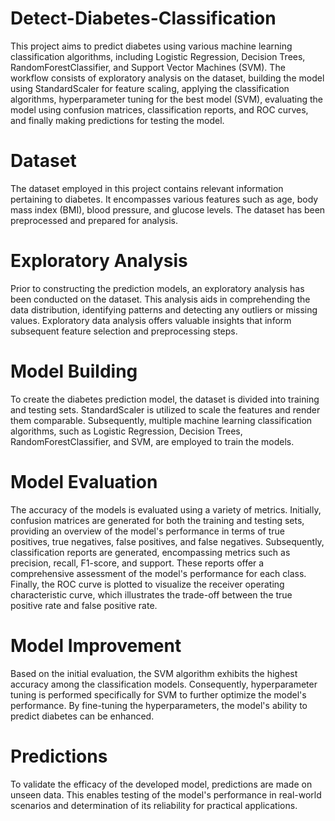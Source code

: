 # Detect-Diabetes-Classification
This project aims to predict diabetes using various machine learning classification algorithms, including Logistic Regression, Decision Trees, RandomForestClassifier, and Support Vector Machines (SVM). The workflow consists of exploratory analysis on the dataset, building the model using StandardScaler for feature scaling, applying the classification algorithms, hyperparameter tuning for the best model (SVM), evaluating the model using confusion matrices, classification reports, and ROC curves, and finally making predictions for testing the model.

# Dataset
The dataset employed in this project contains relevant information pertaining to diabetes. It encompasses various features such as age, body mass index (BMI), blood pressure, and glucose levels. The dataset has been preprocessed and prepared for analysis.

# Exploratory Analysis
Prior to constructing the prediction models, an exploratory analysis has been conducted on the dataset. This analysis aids in comprehending the data distribution, identifying patterns and detecting any outliers or missing values. Exploratory data analysis offers valuable insights that inform subsequent feature selection and preprocessing steps.

# Model Building
To create the diabetes prediction model, the dataset is divided into training and testing sets. StandardScaler is utilized to scale the features and render them comparable. Subsequently, multiple machine learning classification algorithms, such as Logistic Regression, Decision Trees, RandomForestClassifier, and SVM, are employed to train the models.

# Model Evaluation
The accuracy of the models is evaluated using a variety of metrics. Initially, confusion matrices are generated for both the training and testing sets, providing an overview of the model's performance in terms of true positives, true negatives, false positives, and false negatives. Subsequently, classification reports are generated, encompassing metrics such as precision, recall, F1-score, and support. These reports offer a comprehensive assessment of the model's performance for each class. Finally, the ROC curve is plotted to visualize the receiver operating characteristic curve, which illustrates the trade-off between the true positive rate and false positive rate.

# Model Improvement
Based on the initial evaluation, the SVM algorithm exhibits the highest accuracy among the classification models. Consequently, hyperparameter tuning is performed specifically for SVM to further optimize the model's performance. By fine-tuning the hyperparameters, the model's ability to predict diabetes can be enhanced.

# Predictions
To validate the efficacy of the developed model, predictions are made on unseen data. This enables testing of the model's performance in real-world scenarios and determination of its reliability for practical applications.
